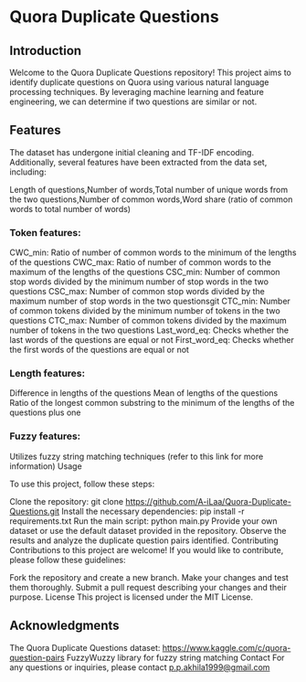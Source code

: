 # Quora Duplicate Questions
## Introduction
Welcome to the Quora Duplicate Questions repository! This project aims to identify duplicate questions on Quora using various natural language processing techniques. By leveraging machine learning and feature engineering, we can determine if two questions are similar or not.

## Features
The dataset has undergone initial cleaning and TF-IDF encoding. Additionally, several features have been extracted from the data set, including:

Length of questions,Number of words,Total number of unique words from the two questions,Number of common words,Word share (ratio of common words to total number of words)

### Token features:
CWC_min: Ratio of number of common words to the minimum of the lengths of the questions
CWC_max: Ratio of number of common words to the maximum of the lengths of the questions
CSC_min: Number of common stop words divided by the minimum number of stop words in the two questions
CSC_max: Number of common stop words divided by the maximum number of stop words in the two questionsgit
CTC_min: Number of common tokens divided by the minimum number of tokens in the two questions
CTC_max: Number of common tokens divided by the maximum number of tokens in the two questions
Last_word_eq: Checks whether the last words of the questions are equal or not
First_word_eq: Checks whether the first words of the questions are equal or not

### Length features:
Difference in lengths of the questions
Mean of lengths of the questions
Ratio of the longest common substring to the minimum of the lengths of the questions plus one

### Fuzzy features: 
Utilizes fuzzy string matching techniques (refer to this link for more information)
Usage

To use this project, follow these steps:

Clone the repository: git clone https://github.com/A-iLaa/Quora-Duplicate-Questions.git
Install the necessary dependencies: pip install -r requirements.txt
Run the main script: python main.py
Provide your own dataset or use the default dataset provided in the repository.
Observe the results and analyze the duplicate question pairs identified.
Contributing
Contributions to this project are welcome! If you would like to contribute, please follow these guidelines:

Fork the repository and create a new branch.
Make your changes and test them thoroughly.
Submit a pull request describing your changes and their purpose.
License
This project is licensed under the MIT License.

## Acknowledgments
The Quora Duplicate Questions dataset: https://www.kaggle.com/c/quora-question-pairs
FuzzyWuzzy library for fuzzy string matching
Contact
For any questions or inquiries, please contact p.p.akhila1999@gmail.com
